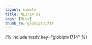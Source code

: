 ```yaml
--- 
layout: sieutv
title: NL1714 s1
tags: [NLtv]
thumb_re: globiptv1714
---
```

{% include tvadv key="globiptv1714" %} 
